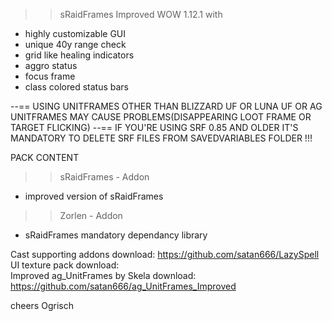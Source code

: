 >> sRaidFrames Improved WOW 1.12.1 with
- highly customizable GUI 
- unique 40y range check
- grid like healing indicators
- aggro status
- focus frame
- class colored status bars

--== USING UNITFRAMES OTHER THAN BLIZZARD UF OR LUNA UF OR AG UNITFRAMES MAY CAUSE PROBLEMS(DISAPPEARING LOOT FRAME OR TARGET FLICKING)
--== IF YOU'RE USING SRF 0.85 AND OLDER IT'S MANDATORY TO DELETE SRF FILES FROM SAVEDVARIABLES FOLDER !!!


PACK CONTENT
>> sRaidFrames - Addon
- improved version of sRaidFrames

>> Zorlen - Addon
- sRaidFrames mandatory dependancy library

Cast supporting addons download: https://github.com/satan666/LazySpell
UI texture pack download:  
Improved ag_UnitFrames by Skela download: https://github.com/satan666/ag_UnitFrames_Improved

cheers Ogrisch



